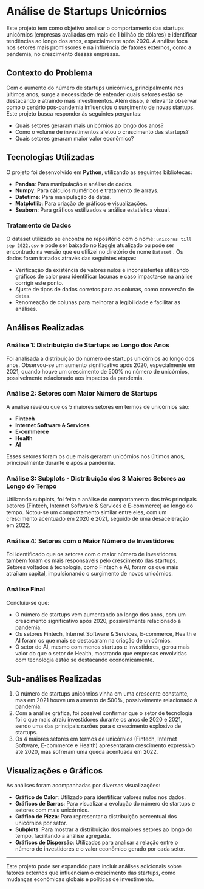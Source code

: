 # Análise de Startups Unicórnios

Este projeto tem como objetivo analisar o comportamento das startups unicórnios (empresas avaliadas em mais de 1 bilhão de dólares) e identificar tendências ao longo dos anos, especialmente após 2020. A análise foca nos setores mais promissores e na influência de fatores externos, como a pandemia, no crescimento dessas empresas.

## Contexto do Problema

Com o aumento do número de startups unicórnios, principalmente nos últimos anos, surge a necessidade de entender quais setores estão se destacando e atraindo mais investimentos. Além disso, é relevante observar como o cenário pós-pandemia influenciou o surgimento de novas startups. Este projeto busca responder às seguintes perguntas:

- Quais setores geraram mais unicórnios ao longo dos anos?
- Como o volume de investimentos afetou o crescimento das startups?
- Quais setores geraram maior valor econômico?

## Tecnologias Utilizadas

O projeto foi desenvolvido em **Python**, utilizando as seguintes bibliotecas:

- **Pandas**: Para manipulação e análise de dados.
- **Numpy**: Para cálculos numéricos e tratamento de arrays.
- **Datetime**: Para manipulação de datas.
- **Matplotlib**: Para criação de gráficos e visualizações.
- **Seaborn**: Para gráficos estilizados e análise estatística visual.

### Tratamento de Dados

O dataset utilizado se encontra no repositório com o nome: `unicorns till sep 2022.csv` e pode ser baixado no [Kaggle](https://www.kaggle.com/) atualizado ou
pode ser encontrado na versão que eu utilizei no diretório de nome `Dataset` . Os dados foram tratados através das seguintes etapas:

- Verificação da existência de valores nulos e inconsistentes utilizando gráficos de calor para identificar lacunas e caso impacta-se na análise corrigir este ponto.
- Ajuste de tipos de dados corretos para as colunas, como conversão de datas.
- Renomeação de colunas para melhorar a legibilidade e facilitar as análises.

## Análises Realizadas

### Análise 1: Distribuição de Startups ao Longo dos Anos

Foi analisada a distribuição do número de startups unicórnios ao longo dos anos. Observou-se um aumento significativo após 2020, especialmente em 2021, quando houve um crescimento de 500% no número de unicórnios, possivelmente relacionado aos impactos da pandemia.

### Análise 2: Setores com Maior Número de Startups

A análise revelou que os 5 maiores setores em termos de unicórnios são:

- **Fintech**
- **Internet Software & Services**
- **E-commerce**
- **Health**
- **AI**

Esses setores foram os que mais geraram unicórnios nos últimos anos, principalmente durante e após a pandemia.

### Análise 3: Subplots - Distribuição dos 3 Maiores Setores ao Longo do Tempo

Utilizando subplots, foi feita a análise do comportamento dos três principais setores (Fintech, Internet Software & Services e E-commerce) ao longo do tempo. Notou-se um comportamento similar entre eles, com um crescimento acentuado em 2020 e 2021, seguido de uma desaceleração em 2022.

### Análise 4: Setores com o Maior Número de Investidores

Foi identificado que os setores com o maior número de investidores também foram os mais responsáveis pelo crescimento das startups. Setores voltados à tecnologia, como Fintech e AI, foram os que mais atraíram capital, impulsionando o surgimento de novos unicórnios.

### Análise Final

Concluiu-se que:

- O número de startups vem aumentando ao longo dos anos, com um crescimento significativo após 2020, possivelmente relacionado à pandemia.
- Os setores Fintech, Internet Software & Services, E-commerce, Health e AI foram os que mais se destacaram na criação de unicórnios.
- O setor de AI, mesmo com menos startups e investidores, gerou mais valor do que o setor de Health, mostrando que empresas envolvidas com tecnologia estão se destacando economicamente.

## Sub-análises Realizadas

1. O número de startups unicórnios vinha em uma crescente constante, mas em 2021 houve um aumento de 500%, possivelmente relacionado à pandemia.
2. Com a análise gráfica, foi possível confirmar que o setor de tecnologia foi o que mais atraiu investidores durante os anos de 2020 e 2021, sendo uma das principais razões para o crescimento explosivo de startups.
3. Os 4 maiores setores em termos de unicórnios (Fintech, Internet Software, E-commerce e Health) apresentaram crescimento expressivo até 2020, mas sofreram uma queda acentuada em 2022.

## Visualizações e Gráficos

As análises foram acompanhadas por diversas visualizações:

- **Gráfico de Calor**: Utilizado para identificar valores nulos nos dados.
- **Gráficos de Barras**: Para visualizar a evolução do número de startups e setores com mais unicórnios.
- **Gráfico de Pizza**: Para representar a distribuição percentual dos unicórnios por setor.
- **Subplots**: Para mostrar a distribuição dos maiores setores ao longo do tempo, facilitando a análise agregada.
- **Gráficos de Dispersão**: Utilizados para analisar a relação entre o número de investidores e o valor econômico gerado por cada setor.

---

Este projeto pode ser expandido para incluir análises adicionais sobre fatores externos que influenciam o crescimento das startups, como mudanças econômicas globais e políticas de investimento.

